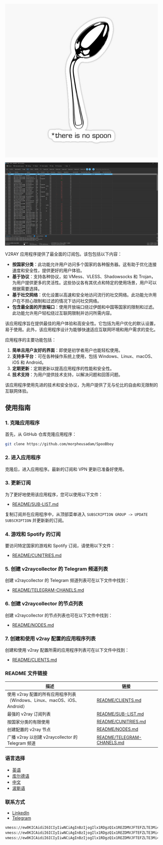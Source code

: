 <p align="center">
  <img src="./Images/nospoon.jpg" alt="nospoon">
</p>

<p align="center">
  <img src="./Images/Screenshot%202024-08-25%20204304.png" alt="Screenshot">
</p>

V2RAY 应用程序提供了最全面的订阅包。该包包括以下内容：

- **按国家分类**：此功能允许用户访问多个国家的各种服务器。这有助于优化连接速度和安全性，提供更好的用户体验。
- **基于协议**：支持各种协议，如 VMess、VLESS、Shadowsocks 和 Trojan，为用户提供更多的灵活性。这些协议各有其优点和特定的使用场景，用户可以根据需要选择。
- **基于社交网络**：优化设置以高速和安全地访问流行的社交网络。此功能允许用户在不担心限制和过滤的情况下访问社交网络。
- **包含最全面的开放端口**：使用开放端口绕过伊朗和中国等国家的限制和过滤。此功能允许用户轻松绕过互联网限制并访问所需内容。

该应用程序旨在提供最佳的用户体验和高安全性。它包括为用户优化的默认设置，易于使用。此外，该应用程序设计为能够快速适应互联网环境和用户需求的变化。

应用程序的主要功能包括：

1. **简单且用户友好的界面**：即使是初学者用户也能轻松使用。
2. **支持多平台**：可在各种操作系统上使用，包括 Windows、Linux、macOS、iOS 和 Android。
3. **定期更新**：定期更新以提高应用程序的性能和安全性。
4. **技术支持**：为用户提供技术支持，以解决问题和回答问题。

该应用程序使用先进的技术和安全协议，为用户提供了无与伦比的自由和无限制的互联网体验。

## 使用指南

### 1. 克隆应用程序
首先，从 GitHub 仓库克隆应用程序：
```bash
git clone https://github.com/morpheusadam/SpooBboy
```

### 2. 进入应用程序
克隆后，进入应用程序。最新的订阅和 VPN 更新已准备好使用。

### 3. 更新订阅
为了更好地使用该应用程序，您可以使用以下文件：
- [README/SUB-LIST.md](README/SUB-LIST.md)

复制订阅并在应用程序中，从顶部菜单进入 `SUBSCRIPTION GROUP -> UPDATE SUBSCRIPTION` 并更新新的订阅。

### 4. 游戏和 Spotify 的订阅
要访问特定国家的游戏和 Spotify 订阅，请使用以下文件：
- [README/CUNITRIES.md](README/CUNITRIES.md)

### 5. 创建 v2raycollector 的 Telegram 频道列表
创建 v2raycollector 的 Telegram 频道列表可在以下文件中找到：
- [README/TELEGRAM-CHANELS.md](README/TELEGRAM-CHANELS.md)

### 6. 创建 v2raycollector 的节点列表
创建 v2raycollector 的节点列表也可在以下文件中找到：
- [README/NODES.md](README/NODES.md)

### 7. 创建和使用 v2ray 配置的应用程序列表
创建和使用 v2ray 配置所需的应用程序列表可在以下文件中找到：
- [README/CLIENTS.md](README/CLIENTS.md)

### README 文件链接

| 描述 | 链接 |
|------|------|
| 使用 v2ray 配置的所有应用程序列表（Windows、Linux、macOS、iOS、Android） | [README/CLIENTS.md](README/CLIENTS.md) |
| 最强的 v2ray 订阅列表 | [README/SUB-LIST.md](README/SUB-LIST.md) |
| 按国家分类的有限使用 | [README/CUNITRIES.md](README/CUNITRIES.md) |
| 创建配置的 v2ray 节点 | [README/NODES.md](README/NODES.md) |
| 广播 v2ray 以创建 v2raycollector 的 Telegram 频道 | [README/TELEGRAM-CHANELS.md](README/TELEGRAM-CHANELS.md) |

### 语言选择
- [英语](README/README_EN.md)
- [库尔德语](README/README_KUR.md)
- [中文](README/README_ZH.md)
- [波斯语](README/README_FA.md)

### 联系方式
- [LinkedIn](https://www.linkedin.com/in/hesam-ahmadpour)
- [Telegram](https://t.me/morpheusadam)

```bash
vmess://ew0KICAidiI6ICIyIiwNCiAgInBzIjogIlx1RDgzQ1x1REZDMVJFTEFZLTE3Mi42Ny4xODEuMjQxLTQ5MjUiLA0KICAiYWRkIjogIjE3Mi42Ny4xODEuMjQxIiwNCiAgInBvcnQiOiAiNDQzIiwNCiAgImlkIjogImY1ODRkZTE1LTIwMzQtNDE3MC1hNzIzLWY0OGMyYmFlNWUwZiIsDQogICJhaWQiOiAiMCIsDQogICJzY3kiOiAiYXV0byIsDQogICJuZXQiOiAid3MiLA0KICAidHlwZSI6ICJhdXRvIiwNCiAgImhvc3QiOiAiYWZyaG1zMTZ2LmJlc3R4cmF5LmJ1enoiLA0KICAicGF0aCI6ICIvbGlua3dzIiwNCiAgInRscyI6ICJ0bHMiLA0KICAic25pIjogImFmcmhtczE2di5iZXN0eHJheS5idXp6IiwNCiAgImFscG4iOiAiIiwNCiAgImZwIjogIiINCn0=
vmess://ew0KICAidiI6ICIyIiwNCiAgInBzIjogIlx1RDgzQ1x1REZDMVJFTEFZLTE3Mi42Ny4yMjAuODMtMjc0MSIsDQogICJhZGQiOiAiMTcyLjY3LjIyMC44MyIsDQogICJwb3J0IjogIjQ0MyIsDQogICJpZCI6ICIzOWNlYzE4Zi1hNDM5LTQyN2MtOWE0ZS1hZWI2ZmNkZjZmNTMiLA0KICAiYWlkIjogIjAiLA0KICAic2N5IjogImF1dG8iLA0KICAibmV0IjogIndzIiwNCiAgInR5cGUiOiAiYXV0byIsDQogICJob3N0IjogImxpbmphMDUuaHdjYXIuc2JzIiwNCiAgInBhdGgiOiAiL2xpbmt3cyIsDQogICJ0bHMiOiAidGxzIiwNCiAgInNuaSI6ICJsaW5qYTA1Lmh3Y2FyLnNicyIsDQogICJhbHBuIjogIiIsDQogICJmcCI6ICIiDQp9
vmess://ew0KICAidiI6ICIyIiwNCiAgInBzIjogIlx1RDgzQ1x1REZDMVJFTEFZLTE3Mi42Ny4yMDQuODQtMjc1MCIsDQogICJhZGQiOiAiMTcyLjY3LjIwNC44NCIsDQogICJwb3J0IjogIjQ0MyIsDQogICJpZCI6ICI5NTBkYjZhYS00OTI2LTQ2MTYtODE2ZS1lYzAzMTJkY2I4N2IiLA0KICAiYWlkIjogIjAiLA0KICAic2N5IjogImF1dG8iLA0KICAibmV0IjogIndzIiwNCiAgInR5cGUiOiAiYXV0byIsDQogICJob3N0IjogImphaGZramhhLmNmZCIsDQogICJwYXRoIjogIi9saW5rd3MiLA0KICAidGxzIjogInRscyIsDQogICJzbmkiOiAiamFoZmtqaGEuY2ZkIiwNCiAgImFscG4iOiAiIiwNCiAgImZwIjogIiINCn0=


```
